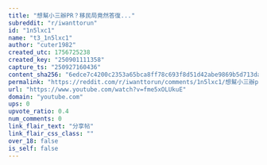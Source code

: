 ```yaml
---
title: "想幫小三辦PR？移民局竟然答復..."
subreddit: "r/iwanttorun"
id: "1n5lxc1"
name: "t3_1n5lxc1"
author: "cuter1982"
created_utc: 1756725238
created_key: "250901111358"
capture_ts: "250927160436"
content_sha256: "6edce7c4200c2353a65bca8ff78c693f8d51d42abe9869b5d713dada42fbdd56"
permalink: "https://reddit.com/r/iwanttorun/comments/1n5lxc1/想幫小三辦pr移民局竟然答復/"
url: "https://www.youtube.com/watch?v=fme5xOLUkuE"
domain: "youtube.com"
ups: 0
upvote_ratio: 0.4
num_comments: 0
link_flair_text: "分享帖"
link_flair_css_class: ""
over_18: false
is_self: false
---
```


